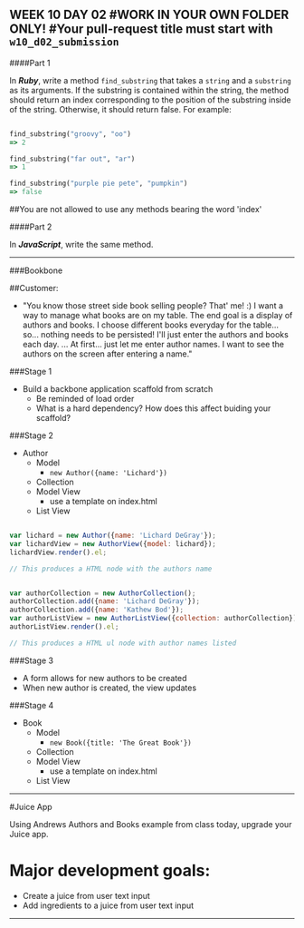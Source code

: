 WEEK 10 DAY 02
#WORK IN YOUR OWN FOLDER ONLY!
#Your pull-request title must start with `w10_d02_submission`
---
####Part 1

In ***Ruby***, write a method `find_substring` that takes a `string` and a `substring` as its arguments.  If the substring is contained within the string, the method should return an index corresponding to the position of the substring inside of the string.  Otherwise, it should return false. For example:
```ruby

find_substring("groovy", "oo")
=> 2

find_substring("far out", "ar")
=> 1

find_substring("purple pie pete", "pumpkin")
=> false


```

##You are not allowed to use any methods bearing the word 'index'

####Part 2

In ***JavaScript***, write the same method.

---

###Bookbone

##Customer:
- "You know those street side book selling people?  That' me! :)  I want a way to manage what books are on my table.  The end goal is a display of authors and books.  I choose different books everyday for the table... so... nothing needs to be persisted!  I'll just enter the authors and books each day.  ... At first... just let me enter author names.  I want to see the authors on the screen after entering a name."

###Stage 1
- Build a backbone application scaffold from scratch
  - Be reminded of load order
  - What is a hard dependency?  How does this affect buiding your scaffold?

###Stage 2
- Author
  - Model
    - `new Author({name: 'Lichard'})`
  - Collection
  - Model View
    - use a template on index.html
  - List View


```javascript

var lichard = new Author({name: 'Lichard DeGray'});
var lichardView = new AuthorView({model: lichard});
lichardView.render().el;

// This produces a HTML node with the authors name
```

```javascript

var authorCollection = new AuthorCollection();
authorCollection.add({name: 'Lichard DeGray'});
authorCollection.add({name: 'Kathew Bod'});
var authorListView = new AuthorListView({collection: authorCollection});
authorListView.render().el;

// This produces a HTML ul node with author names listed
```


###Stage 3
- A form allows for new authors to be created
- When new author is created, the view updates

###Stage 4
- Book
  - Model
    - `new Book({title: 'The Great Book'})`
  - Collection
  - Model View
    - use a template on index.html
  - List View

---


#Juice App

Using Andrews Authors and Books example from class today, upgrade your Juice app.  

# Major development goals:
  - Create a juice from user text input
  - Add ingredients to a juice from user text input
	
---
